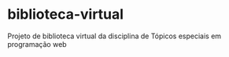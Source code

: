 # biblioteca-virtual
Projeto de biblioteca virtual da disciplina de Tópicos especiais em programação web
